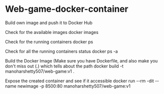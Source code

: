 # Web-game-docker-container
Build own image and push it to Docker Hub

Check for the available images
docker images

Check for the running containers
docker ps

Check for all the running containers status
docker ps -a

Build the Docker Image (Make sure you have Dockerfile, and also make you don't miss out (.) which tells about the path
docker build -t manoharshetty507/web-game:v1 .

Expose the created container and see if it accessible
docker run --rm -dit --name newimage -p 8500:80 manoharshetty507/web-game:v1
